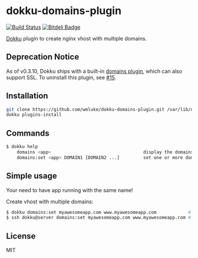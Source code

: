 # dokku-domains-plugin

[![Build Status](https://travis-ci.org/wmluke/dokku-domains-plugin.png?branch=master)](https://travis-ci.org/wmluke/dokku-domains-plugin)
[![Bitdeli Badge](https://d2weczhvl823v0.cloudfront.net/wmluke/dokku-domains-plugin/trend.png)](https://bitdeli.com/free "Bitdeli Badge")

[Dokku](https://github.com/progrium/dokku) plugin to create nginx vhost with multiple domains.

## Deprecation Notice
As of v0.3.10, Dokku ships with a built-in [domains plugin](http://progrium.viewdocs.io/dokku/nginx), which can also support SSL.  To uninstall this plugin, see [#15](https://github.com/wmluke/dokku-domains-plugin/issues/15).

## Installation

```bash
git clone https://github.com/wmluke/dokku-domains-plugin.git /var/lib/dokku/plugins/domains-plugin
dokku plugins-install
```

## Commands

```bash
$ dokku help
    domains <app>                                   display the domains for an app
    domains:set <app> DOMAIN1 [DOMAIN2 ...]         set one or more domains
```

## Simple usage

Your need to have app running with the same name!

Create vhost with multiple domains:

```bash
$ dokku domains:set myawesomeapp.com www.myawesomeapp.com            # Server side
$ ssh dokku@server domains:set myawesomeapp.com www.myawesomeapp.com # Client side
```

## License
MIT
